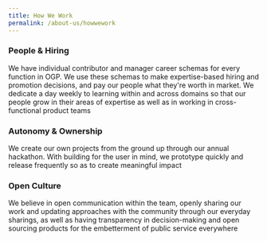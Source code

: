 ```yaml
---
title: How We Work
permalink: /about-us/howwework
---
```

### People & Hiring
We have individual contributor and manager career schemas for every function in OGP. We use these schemas to make expertise-based hiring and promotion decisions, and pay our people what they're worth in market. We dedicate a day weekly to learning within and across domains so that our people grow in their areas of expertise as well as in working in cross-functional product teams

### Autonomy & Ownership 
We create our own projects from the ground up through our annual hackathon. With building for the user in mind, we prototype quickly and release frequently so as to create meaningful impact

### Open Culture 
We believe in open communication within the team, openly sharing our work and updating approaches with the community through our everyday sharings, as well as having transparency in decision-making and open sourcing products for the embetterment of public service everywhere
